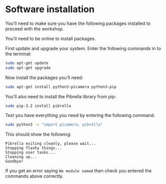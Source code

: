 # Software installation

You'll need to make sure you have the following packages installed to proceed with the workshop.

You'll need to be online to install packages.

First update and upgrade your system. Enter the following commands in to the terminal:

```bash
sudo apt-get update
sudo apt-get upgrade
```

Now install the packages you'll need:

```bash
sudo apt-get install python3-picamera python3-pip
```

You'll also need to install the Pibrella library from pip:

```bash
sudo pip-3.2 install pibrella
```

Test you have everything you need by entering the following command:

```bash
sudo python3 -c "import picamera, pibrella"
```

This should show the following:

```
Pibrella exiting cleanly, please wait...
Stopping flashy things...
Stopping user tasks...
Cleaning up...
Goodbye!
```

If you get an error saying `No module named` then check you entered the commands above correctly.
